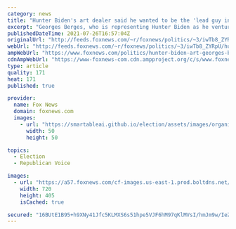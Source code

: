 ```yaml
---
category: news
title: "Hunter Biden's art dealer said he wanted to be the 'lead guy in China' in 2015"
excerpt: "Georges Berges, who is representing Hunter Biden as he ventures into the art world, has talked about his business dealings in China in the past, but his reported ties could pose an ethics issue as he sells Biden's art to anonymous buyers."
publishedDateTime: 2021-07-26T16:57:04Z
originalUrl: "http://feeds.foxnews.com/~r/foxnews/politics/~3/iwTb8_ZYRpU/hunter-biden-art-georges-berges-china"
webUrl: "http://feeds.foxnews.com/~r/foxnews/politics/~3/iwTb8_ZYRpU/hunter-biden-art-georges-berges-china"
ampWebUrl: "https://www.foxnews.com/politics/hunter-biden-art-georges-berges-china.amp"
cdnAmpWebUrl: "https://www-foxnews-com.cdn.ampproject.org/c/s/www.foxnews.com/politics/hunter-biden-art-georges-berges-china.amp"
type: article
quality: 171
heat: 171
published: true

provider:
  name: Fox News
  domain: foxnews.com
  images:
    - url: "https://smartableai.github.io/election/assets/images/organizations/foxnews.com-50x50.jpg"
      width: 50
      height: 50

topics:
  - Election
  - Republican Voice

images:
  - url: "https://a57.foxnews.com/cf-images.us-east-1.prod.boltdns.net/v1/static/694940094001/229112bc-59cf-4d79-95a1-744d8ef54cf7/01aa0773-3630-4ae6-9a8e-1bde53d65d9e/1280x720/match/720/405/image.jpg?ve=1&tl=1"
    width: 720
    height: 405
    isCached: true

secured: "16BUtE1B95+h9XNy41Jfc5KLMXS6s51hpe5VJF6hM97qKlMVsI/hmJm9w/IeZwu/qLAW19BHK7ZqAS8R/AQBgtDLbksvDL7rXZU0BfiMndivgUQLfSfug+YGQy7Xia+2trZ90nbiWt+Fcz9IqnwUMUgyVXHiCMg6utZLQF8ETpkbUXxNHZSZaWxpFalmDUz0n9WVtmA2w21ViHDuvjAXH+FB5j9l/ziCVmjN4HRF92dUcfMxACiomvxuUeeDy14qMmuZum5LcNkAC5KVLP/iy5GGA6PbLjVucD097w/GoV/o3sVBk1xsbLhJ1N8ZziIgSlvH6K+K7hQzzU0xLWve2GsxQVRTH0AzOES1NkwXcVs=;SbwpnFsstkvB+L4UFXHWeg=="
---
```


